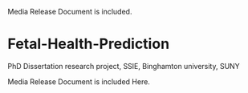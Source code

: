 Media Release Document is included. 

# Fetal-Health-Prediction
PhD Dissertation research project, SSIE, Binghamton university, SUNY 

Media Release Document is included Here.  

